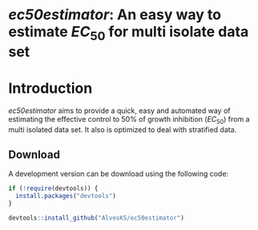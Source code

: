 # *ec50estimator*: An easy way to estimate $EC_{50}$ for multi isolate data set

# Introduction

*ec50estimator* aims to provide a quick, easy and automated way of estimating the effective control to 50% of growth inhibition ($EC_{50}$) from a multi isolated data set. It also is optimized to deal with stratified data.

## Download 
A development version can be download using the following code: 

``` r
if (!require(devtools)) {
  install.packages("devtools")
}

devtools::install_github("AlvesKS/ec50estimator")
```
